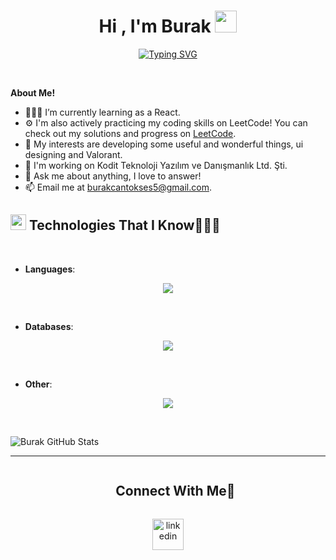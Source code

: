 
<h1 align="center"><b>Hi , I'm Burak </b><img src="https://media.giphy.com/media/hvRJCLFzcasrR4ia7z/giphy.gif" width="35"></h1>
<!--  -->
<p align="center">
<a href="https://git.io/typing-svg"><img src="https://readme-typing-svg.demolab.com?font=Fira+Code&size=35&pause=1000&color=A00022&center=true&vCenter=true&width=435&height=55&lines=Burakcan+Tokses;Software+Developer" alt="Typing SVG" /></a>
</p>


<br>



	
**About Me!**

- 👨🏽‍💻 I’m currently learning as a React.
- ⚙️ I'm also actively practicing my coding skills on LeetCode! You can check out my solutions and progress on [LeetCode](https://leetcode.com/burakcantokses/).
- 🤔 My interests are developing some useful and wonderful things, ui designing and Valorant.
- 💼 I'm working on Kodit Teknoloji Yazılım ve Danışmanlık Ltd. Şti.
- 💬 Ask me about anything, I love to answer!
- 📫 Email me at [burakcantokses5@gmail.com](mailto:burakcantokses5@gmail.com).


## <img src="https://media2.giphy.com/media/QssGEmpkyEOhBCb7e1/giphy.gif?cid=ecf05e47a0n3gi1bfqntqmob8g9aid1oyj2wr3ds3mg700bl&rid=giphy.gif" width ="25"><b> Technologies That I Know👨🏻‍💻</b>
<br>

- **Languages**:
    
<p align="center">
  <a href="https://skillicons.dev">
    <img src="https://skillicons.dev/icons?i=arduino,cs,dotnet,css,html,typescript,react,js,java,py&perline=14" />
  </a>
</p>

<br>   
    
- **Databases**:

<p align="center">
  <a href="https://skillicons.dev">
    <img src="https://skillicons.dev/icons?i=mysql,sqlite,mongodb&perline=14" />
  </a>
</p>

<br>

- **Other**:

<p align="center">
  <a href="https://skillicons.dev">
    <img src="https://skillicons.dev/icons?i=atom,eclipse,idea,vscode,visualstudio,discord,bots,git,github,gitlab,ai,ps,pr,xd,jenkins,postman&perline=14" />
  </a>
</p>    
<br>
</p>

<img src="https://github-readme-stats.vercel.app/api?username=burakcantokses&show_icons=true&hide_border=true&count_private=true&theme=shades-of-purple&icon_color=fad000" alt="Burak GitHub Stats">

-----
<!-- Connect with me -->
<!--h2 without bottom border-->
<div id="user-content-toc">
  <ul align="center">
    <summary><h2 style="display: inline-block">Connect With Me🤝</h2></summary>
  </ul>
</div>

<!--icons and links-->
<p align="center">
<a href="https://www.linkedin.com/in/burakcan-tokses/" target="blank"><img align="center" src="https://user-images.githubusercontent.com/88904952/234979284-68c11d7f-1acc-4f0c-ac78-044e1037d7b0.png" alt="linkedin" height="50" width="50" /></a>
  
</p>
<br>


